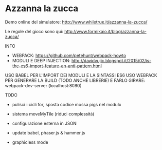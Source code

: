 # Azzanna la zucca

Demo online del simulatore:
http://www.whiletrue.it/azzanna-la-zucca/

Le regole del gioco sono qui:
http://www.formikaio.it/blog/azzanna-la-zucca/

INFO
- WEBPACK: https://github.com/petehunt/webpack-howto
- MODULI E DEEP INJECTION: http://davidvujic.blogspot.it/2015/02/is-the-es6-import-feature-an-anti-pattern.html

USO BABEL PER L'IMPORT DEI MODULI E LA SINTASSI ES6
USO WEBPACK PER GENERARE LA BUILD (TODO ANCHE LIBRERIE) E FARLO GIRARE: webpack-dev-server (localhost:8080)


TODO
- pulisci i cicli for, sposta codice mossa pigs nel modulo
- sistema moveMyTile (riduci complessità)

- configurazione esterna in JSON
- update babel, phaser.js & hammer.js
- graphicless mode
